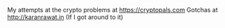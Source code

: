My attempts at the crypto problems at https://cryptopals.com
Gotchas at http://karanrawat.in (If I got around to it)


